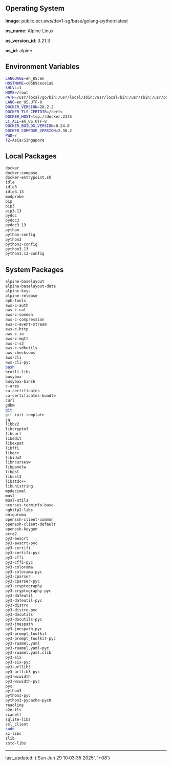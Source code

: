 ## Operating System

**Image**: public.ecr.aws/dev1-sg/base/golang-python:latest

**os_name**: Alpine Linux

**os_version_id**: 3.21.3

**os_id**: alpine

## Environment Variables

```bash
LANGUAGE=en_US:en
HOSTNAME=c05b9cece1a8
SHLVL=1
HOME=/root
PATH=/usr/local/go/bin:/usr/local/sbin:/usr/local/bin:/usr/sbin:/usr/bin:/sbin:/bin
LANG=en_US.UTF-8
DOCKER_VERSION=28.2.2
DOCKER_TLS_CERTDIR=/certs
DOCKER_HOST=tcp://docker:2375
LC_ALL=en_US.UTF-8
DOCKER_BUILDX_VERSION=0.24.0
DOCKER_COMPOSE_VERSION=2.36.2
PWD=/
TZ=Asia/Singapore
```

## Local Packages

```bash
docker
docker-compose
docker-entrypoint.sh
idle
idle3
idle3.13
modprobe
pip
pip3
pip3.13
pydoc
pydoc3
pydoc3.13
python
python-config
python3
python3-config
python3.13
python3.13-config
```

## System Packages

```bash
alpine-baselayout
alpine-baselayout-data
alpine-keys
alpine-release
apk-tools
aws-c-auth
aws-c-cal
aws-c-common
aws-c-compression
aws-c-event-stream
aws-c-http
aws-c-io
aws-c-mqtt
aws-c-s3
aws-c-sdkutils
aws-checksums
aws-cli
aws-cli-pyc
bash
brotli-libs
busybox
busybox-binsh
c-ares
ca-certificates
ca-certificates-bundle
curl
gdbm
git
git-init-template
jq
libbz2
libcrypto3
libcurl
libedit
libexpat
libffi
libgcc
libidn2
libncursesw
libpanelw
libpsl
libssl3
libstdc++
libunistring
mpdecimal
musl
musl-utils
ncurses-terminfo-base
nghttp2-libs
oniguruma
openssh-client-common
openssh-client-default
openssh-keygen
pcre2
py3-awscrt
py3-awscrt-pyc
py3-certifi
py3-certifi-pyc
py3-cffi
py3-cffi-pyc
py3-colorama
py3-colorama-pyc
py3-cparser
py3-cparser-pyc
py3-cryptography
py3-cryptography-pyc
py3-dateutil
py3-dateutil-pyc
py3-distro
py3-distro-pyc
py3-docutils
py3-docutils-pyc
py3-jmespath
py3-jmespath-pyc
py3-prompt_toolkit
py3-prompt_toolkit-pyc
py3-ruamel.yaml
py3-ruamel.yaml-pyc
py3-ruamel.yaml.clib
py3-six
py3-six-pyc
py3-urllib3
py3-urllib3-pyc
py3-wcwidth
py3-wcwidth-pyc
pyc
python3
python3-pyc
python3-pycache-pyc0
readline
s2n-tls
scanelf
sqlite-libs
ssl_client
sudo
xz-libs
zlib
zstd-libs
```


---

last_updated: ('Sun Jun 29 10:03:35 2025', '+08')